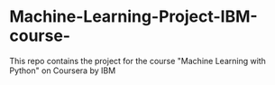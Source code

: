 # Machine-Learning-Project-IBM-course-
This repo contains the project for the course "Machine Learning with Python" on Coursera by IBM
